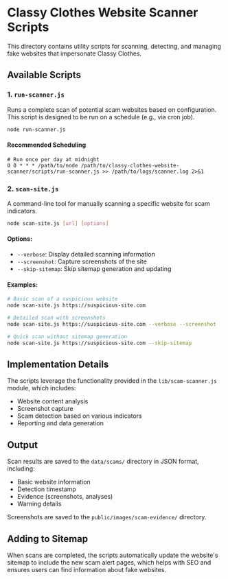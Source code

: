# Classy Clothes Website Scanner Scripts

This directory contains utility scripts for scanning, detecting, and managing fake websites that impersonate Classy Clothes.

## Available Scripts

### 1. `run-scanner.js`

Runs a complete scan of potential scam websites based on configuration. This script is designed to be run on a schedule (e.g., via cron job).

```bash
node run-scanner.js
```

#### Recommended Scheduling

```
# Run once per day at midnight
0 0 * * * /path/to/node /path/to/classy-clothes-website-scanner/scripts/run-scanner.js >> /path/to/logs/scanner.log 2>&1
```

### 2. `scan-site.js`

A command-line tool for manually scanning a specific website for scam indicators.

```bash
node scan-site.js [url] [options]
```

#### Options:

- `--verbose`: Display detailed scanning information
- `--screenshot`: Capture screenshots of the site
- `--skip-sitemap`: Skip sitemap generation and updating

#### Examples:

```bash
# Basic scan of a suspicious website
node scan-site.js https://suspicious-site.com

# Detailed scan with screenshots
node scan-site.js https://suspicious-site.com --verbose --screenshot

# Quick scan without sitemap generation
node scan-site.js https://suspicious-site.com --skip-sitemap
```

## Implementation Details

The scripts leverage the functionality provided in the `lib/scam-scanner.js` module, which includes:

- Website content analysis
- Screenshot capture
- Scam detection based on various indicators
- Reporting and data generation

## Output

Scan results are saved to the `data/scams/` directory in JSON format, including:

- Basic website information
- Detection timestamp
- Evidence (screenshots, analyses)
- Warning details

Screenshots are saved to the `public/images/scam-evidence/` directory.

## Adding to Sitemap

When scans are completed, the scripts automatically update the website's sitemap to include the new scam alert pages, which helps with SEO and ensures users can find information about fake websites.
